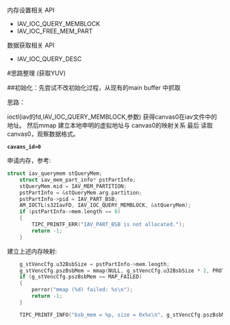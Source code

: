 
内存设置相关 API
* IAV_IOC_QUERY_MEMBLOCK
* IAV_IOC_FREE_MEM_PART

数据获取相关 API
* IAV_IOC_QUERY_DESC

#思路整理 (获取YUV)

##初始化：先尝试不改初始化过程，从现有的main buffer 中抓取

思路：

ioctl(iav的fd,IAV_IOC_QUERY_MEMBLOCK,参数)
获得canvas0在iav文件中的地址。
然后mmap 建立本地申明的虚拟地址与 canvas0的映射关系
最后 读取canvas0，观察数据格式。



__`cavans_id=0`__

申请内存，参考:
```C
struct iav_querymem stQueryMem;
    struct iav_mem_part_info* pstPartInfo;
    stQueryMem.mid = IAV_MEM_PARTITION;
    pstPartInfo = &stQueryMem.arg.partition;
    pstPartInfo->pid = IAV_PART_BSB;
    AM_IOCTL(s32IavFD, IAV_IOC_QUERY_MEMBLOCK, &stQueryMem);
    if (pstPartInfo->mem.length == 0) 
    {
        TIPC_PRINTF_ERR("IAV_PART_BSB is not allocated.");
        return -1;
    }
```

建立上述内存映射:
```C 
    g_stVencCfg.u32BsbSize = pstPartInfo->mem.length;
    g_stVencCfg.pszBsbMem = mmap(NULL, g_stVencCfg.u32BsbSize * 2, PROT_READ, MAP_SHARED, s32IavFD, pstPartInfo->mem.addr);
    if (g_stVencCfg.pszBsbMem == MAP_FAILED) 
    {
        perror("mmap (%d) failed: %s\n");
        return -1;
    }

    TIPC_PRINTF_INFO("bsb_mem = %p, size = 0x%x\n", g_stVencCfg.pszBsbMem, g_stVencCfg.u32BsbSize);
```

